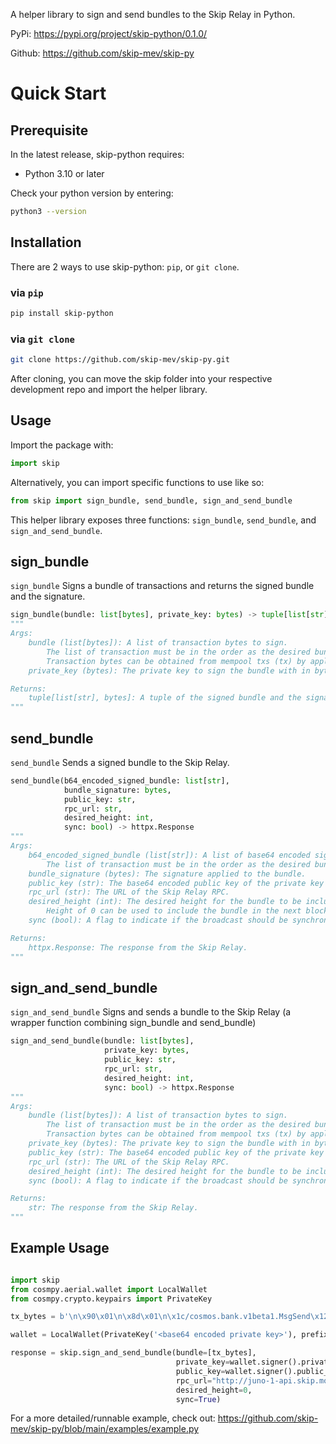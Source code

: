 A helper library to sign and send bundles to the Skip Relay in Python.

PyPi: https://pypi.org/project/skip-python/0.1.0/

Github: https://github.com/skip-mev/skip-py

# Quick Start

## Prerequisite

In the latest release, skip-python requires:

- Python 3.10 or later

Check your python version by entering:

```bash
python3 --version
```

## Installation

There are 2 ways to use skip-python: `pip`, or `git clone`.

### via `pip`

```bash
pip install skip-python
```

### via `git clone`

``` bash
git clone https://github.com/skip-mev/skip-py.git
```

After cloning, you can move the skip folder into your respective development repo and import the helper library.

## Usage

Import the package with:
``` python
import skip
```

Alternatively, you can import specific functions to use like so:
``` python
from skip import sign_bundle, send_bundle, sign_and_send_bundle
```

This helper library exposes three functions: `sign_bundle`, `send_bundle`, and `sign_and_send_bundle`.

## sign_bundle

`sign_bundle` Signs a bundle of transactions and returns the signed bundle and the signature.

``` python
sign_bundle(bundle: list[bytes], private_key: bytes) -> tuple[list[str], bytes]
"""
Args:
    bundle (list[bytes]): A list of transaction bytes to sign. 
        The list of transaction must be in the order as the desired bundle.
        Transaction bytes can be obtained from mempool txs (tx) by applying base64.b64decode(tx)
    private_key (bytes): The private key to sign the bundle with in bytes.

Returns:
    tuple[list[str], bytes]: A tuple of the signed bundle and the signature.
"""
```

## send_bundle

`send_bundle` Sends a signed bundle to the Skip Relay.

``` python
send_bundle(b64_encoded_signed_bundle: list[str], 
            bundle_signature: bytes, 
            public_key: str, 
            rpc_url: str, 
            desired_height: int, 
            sync: bool) -> httpx.Response
"""
Args:
    b64_encoded_signed_bundle (list[str]): A list of base64 encoded signed transactions.
        The list of transaction must be in the order as the desired bundle.
    bundle_signature (bytes): The signature applied to the bundle.
    public_key (str): The base64 encoded public key of the private key used to sign the bundle.
    rpc_url (str): The URL of the Skip Relay RPC.
    desired_height (int): The desired height for the bundle to be included in. 
        Height of 0 can be used to include the bundle in the next block.
    sync (bool): A flag to indicate if the broadcast should be synchronous or not.

Returns:
    httpx.Response: The response from the Skip Relay.
"""
```

## sign_and_send_bundle

`sign_and_send_bundle` Signs and sends a bundle to the Skip Relay (a wrapper function combining sign_bundle and send_bundle)

``` python
sign_and_send_bundle(bundle: list[bytes], 
                     private_key: bytes, 
                     public_key: str, 
                     rpc_url: str, 
                     desired_height: int,
                     sync: bool) -> httpx.Response
"""
Args:
    bundle (list[bytes]): A list of transaction bytes to sign.
        The list of transaction must be in the order as the desired bundle.
        Transaction bytes can be obtained from mempool txs (tx) by applying base64.b64decode(tx)
    private_key (bytes): The private key to sign the bundle with in bytes.
    public_key (str): The base64 encoded public key of the private key used to sign the bundle.
    rpc_url (str): The URL of the Skip Relay RPC.
    desired_height (int): The desired height for the bundle to be included in.
    sync (bool): A flag to indicate if the broadcast should be synchronous or not.

Returns:
    str: The response from the Skip Relay.
"""
```

## Example Usage

``` python

import skip
from cosmpy.aerial.wallet import LocalWallet
from cosmpy.crypto.keypairs import PrivateKey

tx_bytes = b'\n\x90\x01\n\x8d\x01\n\x1c/cosmos.bank.v1beta1.MsgSend\x12m\n+juno1zhqrfu9w3sugwykef3rq8t0vlxkz72vwnnptts\x12+juno1ptcltmzllgu0am4c0wmgdlkv5y7r5grsn9h76m\x1a\x11\n\x05junox\x12\x0810000000\x12d\nP\nF\n\x1f/cosmos.crypto.secp256k1.PubKey\x12#\n!\x03H\x14l=[\x1f\xf6bg*,\n\x954\xcc9\x8e\xd2\x0eF\x8dz\x9b\xfdXec\xe7\xbeo\x16\x95\x12\x04\n\x02\x08\x01\x18\x07\x12\x10\n\n\n\x05junox\x12\x010\x10\xa0\x8d\x06\x1a@\x82MzmjC#\xba\xec`\xd0\xde-p\xb6\xba\x1d1\xe5\xdc\r,\x0e59\x88b\x05\x02\xf8]Nf\xd5`\xd0u4V\xfc#\xf2R\xad\xa3\xfe\xaf\x85\xf6\xac\x9a\x8f\x11\xb2\xfaYM#m\xbd\xd4Ozd'

wallet = LocalWallet(PrivateKey('<base64 encoded private key>'), prefix="juno")

response = skip.sign_and_send_bundle(bundle=[tx_bytes], 
                                     private_key=wallet.signer().private_key_bytes,
                                     public_key=wallet.signer().public_key,
                                     rpc_url="http://juno-1-api.skip.money:26657/",
                                     desired_height=0,
                                     sync=True)
```
For a more detailed/runnable example, check out: https://github.com/skip-mev/skip-py/blob/main/examples/example.py